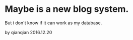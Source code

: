 # Maybe is a new blog system.

But i don't know if it can work as my database.

by qianqian 2016.12.20